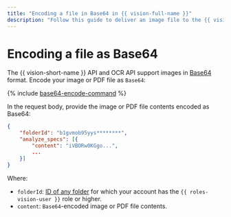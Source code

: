 ```yaml
---
title: "Encoding a file in Base64 in {{ vision-full-name }}"
description: "Follow this guide to deliver an image file to the {{ vision-short-name }} API."
---
```


# Encoding a file as Base64

The {{ vision-short-name }} API and OCR API support images in [Base64](https://en.wikipedia.org/wiki/Base64) format. Encode your image or PDF file as `Base64`:

{% include [base64-encode-command](../../_includes/vision/base64-encode-command.md) %}

In the request body, provide the image or PDF file contents encoded as Base64:

```json
{
    "folderId": "b1gvmob95yys********",
    "analyze_specs": [{
        "content": "iVBORw0KGgo...",
        ...
    }]
}

```

Where:
* `folderId`: [ID of any folder](../../resource-manager/operations/folder/get-id.md) for which your account has the `{{ roles-vision-user }}` role or higher.
* `content`: `Base64`-encoded image or PDF file contents.
